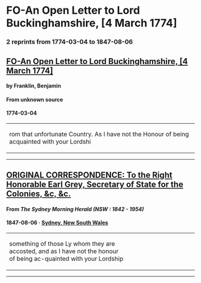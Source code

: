 
# FO-An Open Letter to Lord Buckinghamshire, [4 March 1774]

### 2 reprints from 1774-03-04 to 1847-08-06

## [FO-An Open Letter to Lord Buckinghamshire, [4 March 1774]](https://founders.archives.gov/documents/Franklin/01-21-02-0056)

#### by Franklin, Benjamin

#### From unknown source

#### 1774-03-04

<table style="width: 100%;"><tr><td style="width: 50%">

rom that unfortunate Country. As I have not the Honour of being acquainted with your Lordshi
</td></tr></table>

---

## [ORIGINAL CORRESPONDENCE: To the Right Honorable Earl Grey, Secretary of State for the Colonies, &c, &c.](http://trove.nla.gov.au/ndp/del/article/12897382)

#### From _The Sydney Morning Herald (NSW : 1842 - 1954)_

#### 1847-08-06 &middot; [Sydney, New South Wales](http://dbpedia.org/resource/Sydney)

<table style="width: 100%;"><tr><td style="width: 50%">

  
something of those Ly whom they are  
accosted, and as I have not the honour  
of being ac-quainted with your Lordship
</td></tr></table>

---

